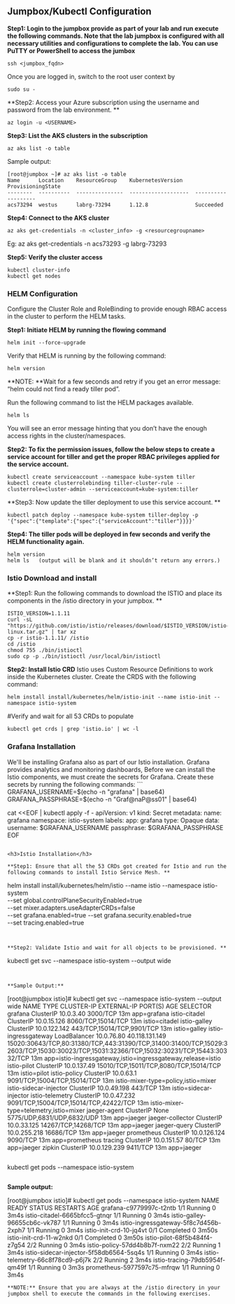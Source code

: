 
<h2>Jumpbox/Kubectl Configuration</h2>
 
**Step1: Login to the jumpbox provide as part of your lab and run execute the following commands. Note that the lab jumpbox is configured with all necessary utilities and configurations to complete the lab. 
You can use PuTTY or PowerShell to access the jumbox**

```
ssh <jumpbox_fqdn>
```
Once you are logged in, switch to the root user context by 

```
sudo su -
```

**Step2: Access your Azure subscription using the username and password from the lab environment. **

```
az login -u <USERNAME>
```

**Step3: List the AKS clusters in the subscription**

```
az aks list -o table
```

Sample output:
```
[root@jumpbox ~]# az aks list -o table
Name      Location    ResourceGroup    KubernetesVersion    ProvisioningState                                                                                                        
--------  ----------  ---------------  -------------------  -------------------                                                                                                      
acs73294  westus      labrg-73294      1.12.8               Succeeded                                                                                                                
```

**Step4: Connect to the AKS cluster**
```
az aks get-credentials -n <cluster_info> -g <resourcegroupname>
```
Eg: az aks get-credentials -n acs73293 -g labrg-73293
 
**Step5: Verify the cluster access**
```
kubectl cluster-info
kubectl get nodes

```
<h3>HELM Configuration</h3>
Configure the Cluster Role and RoleBinding to provide enough RBAC access in the cluster to perform the HELM tasks. 


**Step1: Initiate HELM by running the flowing command**
```
helm init --force-upgrade
```

Verify that HELM is running by the following command:
```
helm version
```

**NOTE: **Wait for a few seconds and retry if you get an error message: “helm could not find a ready tiller pod”.

Run the following command to list the HELM packages available. 

```
helm ls
```

You will see an error message hinting that you don’t have the enough access rights in the cluster/namespaces. 

**Step2: To fix the permission issues, follow the below steps to create a service account for tiller and get the proper RBAC privileges applied for the service account.**
```
kubectl create serviceaccount --namespace kube-system tiller
kubectl create clusterrolebinding tiller-cluster-rule --clusterrole=cluster-admin --serviceaccount=kube-system:tiller
```


**Step3: Now update the tiller deployment to use this service account. **
```
kubectl patch deploy --namespace kube-system tiller-deploy -p '{"spec":{"template":{"spec":{"serviceAccount":"tiller"}}}}'
```

 
**Step4: The tiller pods will be deployed in few seconds and verify the HELM functionality again.**
```
helm version
helm ls   (output will be blank and it shouldn’t return any errors.)
```

 

<h3>Istio Download and install</h3>

**Step1: Run the following commands to download the ISTIO and place its components in the /istio directory in your jumpbox. **
```
ISTIO_VERSION=1.1.11
curl -sL "https://github.com/istio/istio/releases/download/$ISTIO_VERSION/istio-$ISTIO_VERSION-linux.tar.gz" | tar xz
cp -r istio-1.1.11/ /istio
cd /istio
chmod 755 ./bin/istioctl
sudo cp -p ./bin/istioctl /usr/local/bin/istioctl
```
 
**Step2: Install Istio CRD**
Istio uses Custom Resource Definitions to work inside the Kubernetes cluster. Create the CRDS with the following command:
```
helm install install/kubernetes/helm/istio-init --name istio-init --namespace istio-system
```
 
#Verify and wait for all 53 CRDs to populate
 ```
kubectl get crds | grep 'istio.io' | wc -l
```


<h3>Grafana Installation</h3>
We'll be installing Grafana also as part of our Istio installation. Grafana provides analytics and monitoring dashboards, 
Before we can install the Istio components, we must create the secrets for Grafana. Create these secrets by running the following commands:
```
GRAFANA_USERNAME=$(echo -n "grafana" | base64)
GRAFANA_PASSPHRASE=$(echo -n "Graf@naP@ss01" | base64)

cat <<EOF | kubectl apply -f -
apiVersion: v1
kind: Secret
metadata:
  name: grafana
  namespace: istio-system
  labels:
    app: grafana
type: Opaque
data:
  username: $GRAFANA_USERNAME
  passphrase: $GRAFANA_PASSPHRASE
EOF
```
 
<h3>Istio Installation</h3>

**Step1: Ensure that all the 53 CRDs got created for Istio and run the following commands to install Istio Service Mesh. **
```
helm install install/kubernetes/helm/istio --name istio --namespace istio-system \
  --set global.controlPlaneSecurityEnabled=true \
  --set mixer.adapters.useAdapterCRDs=false \
  --set grafana.enabled=true --set grafana.security.enabled=true \
  --set tracing.enabled=true
```

 
**Step2: Validate Istio and wait for all objects to be provisioned. **
```
kubectl get svc --namespace istio-system --output wide
```


**Sample Output:**
```
[root@jumpbox istio]# kubectl get svc --namespace istio-system --output wide
NAME                     TYPE           CLUSTER-IP     EXTERNAL-IP      PORT(S)                                                                                                                                      AGE   SELECTOR
grafana                  ClusterIP      10.0.3.40      <none>           3000/TCP                                                                                                                                     13m   app=grafana
istio-citadel            ClusterIP      10.0.15.126    <none>           8060/TCP,15014/TCP                                                                                                                           13m   istio=citadel
istio-galley             ClusterIP      10.0.122.142   <none>           443/TCP,15014/TCP,9901/TCP                                                                                                                   13m   istio=galley
istio-ingressgateway     LoadBalancer   10.0.76.80     40.118.131.149   15020:30643/TCP,80:31380/TCP,443:31390/TCP,31400:31400/TCP,15029:32603/TCP,15030:30023/TCP,15031:32366/TCP,15032:30231/TCP,15443:30332/TCP   13m   app=istio-ingressgateway,istio=ingressgateway,release=istio
istio-pilot              ClusterIP      10.0.137.49    <none>           15010/TCP,15011/TCP,8080/TCP,15014/TCP                                                                                                       13m   istio=pilot
istio-policy             ClusterIP      10.0.63.1      <none>           9091/TCP,15004/TCP,15014/TCP                                                                                                                 13m   istio-mixer-type=policy,istio=mixer
istio-sidecar-injector   ClusterIP      10.0.49.198    <none>           443/TCP                                                                                                                                      13m   istio=sidecar-injector
istio-telemetry          ClusterIP      10.0.47.232    <none>           9091/TCP,15004/TCP,15014/TCP,42422/TCP                                                                                                       13m   istio-mixer-type=telemetry,istio=mixer
jaeger-agent             ClusterIP      None           <none>           5775/UDP,6831/UDP,6832/UDP                                                                                                                   13m   app=jaeger
jaeger-collector         ClusterIP      10.0.33.125    <none>           14267/TCP,14268/TCP                                                                                                                          13m   app=jaeger
jaeger-query             ClusterIP      10.0.255.218   <none>           16686/TCP                                                                                                                                    13m   app=jaeger
prometheus               ClusterIP      10.0.126.124   <none>           9090/TCP                                                                                                                                     13m   app=prometheus
tracing                  ClusterIP      10.0.151.57    <none>           80/TCP                                                                                                                                       13m   app=jaeger
zipkin                   ClusterIP      10.0.129.239   <none>           9411/TCP                                                                                                                                     13m   app=jaeger

```
```
kubectl get pods --namespace istio-system
```
```
**Sample output:**

[root@jumpbox istio]# kubectl get pods --namespace istio-system
NAME                                      READY   STATUS      RESTARTS   AGE
grafana-c9779997c-t2ntb                   1/1     Running     0          3m4s
istio-citadel-6665bfcc5-gtnqr             1/1     Running     0          3m4s
istio-galley-96655cb6c-vk787              1/1     Running     0          3m4s
istio-ingressgateway-5f8c7d456b-2xph7     1/1     Running     0          3m4s
istio-init-crd-10-jq4vt                   0/1     Completed   0          3m50s
istio-init-crd-11-w2nkd                   0/1     Completed   0          3m50s
istio-pilot-68f5b484f4-z7g54              2/2     Running     0          3m4s
istio-policy-57dd4b8b7f-nxm22             2/2     Running     1          3m4s
istio-sidecar-injector-5f58db6564-5sq4s   1/1     Running     0          3m4s
istio-telemetry-66c8f78cd9-p6j7k          2/2     Running     2          3m4s
istio-tracing-79db5954f-qm49f             1/1     Running     0          3m3s
prometheus-5977597c75-mfrqw               1/1     Running     0          3m4s
```
**NOTE:** Ensure that you are always at the /istio directory in your jumpbox shell to execute the commands in the following exercises. 
